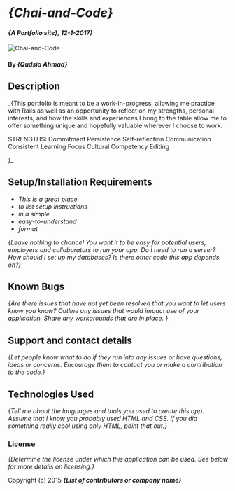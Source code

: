 # _{Chai-and-Code}_

#### _{A Portfolio site}, 12-1-2017}_

![Chai-and-Code](/path/img.jpg "Title")

#### By _**{Qudsia Ahmad}**_

## Description

_{This portfolio is meant to be a work-in-progress, allowing me practice with Rails as well as an opportunity to reflect on my strengths,  personal interests, and how the skills and experiences I bring to the table allow me to offer something unique and hopefully valuable wherever I choose to work.

  STRENGTHS:
  Commitment
  Persistence
  Self-reflection
  Communication
  Consistent Learning
  Focus
  Cultural Competency
  Editing

   }_

## Setup/Installation Requirements

* _This is a great place_
* _to list setup instructions_
* _in a simple_
* _easy-to-understand_
* _format_

_{Leave nothing to chance! You want it to be easy for potential users, employers and collaborators to run your app. Do I need to run a server? How should I set up my databases? Is there other code this app depends on?}_

## Known Bugs

_{Are there issues that have not yet been resolved that you want to let users know you know?  Outline any issues that would impact use of your application.  Share any workarounds that are in place. }_

## Support and contact details

_{Let people know what to do if they run into any issues or have questions, ideas or concerns.  Encourage them to contact you or make a contribution to the code.}_

## Technologies Used

_{Tell me about the languages and tools you used to create this app. Assume that I know you probably used HTML and CSS. If you did something really cool using only HTML, point that out.}_

### License

*{Determine the license under which this application can be used.  See below for more details on licensing.}*

Copyright (c) 2015 **_{List of contributors or company name}_**
